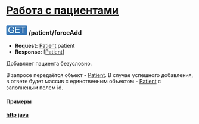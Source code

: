 [Работа с пациентами](../index.md)
==================================

### ![GET](../../../img/get.png) /patient/forceAdd
* **Request:** [Patient](../../../types/types.md#Patient) patient
* **Response:** [[Patient](../../../types/types.md#Patient)]

Добавляет пациента безусловно.

В запросе передаётся объект - [Patient](../../../types/types.md#Patient). 
В случае успешного добавления, в ответе будет массив с единственным объектом - [Patient](../../../types/types.md#Patient) 
с заполненым полем id.

#### Примеры
**[http](examples/forceAdd.md)**
**[java](examples/forceAddJava.md)**